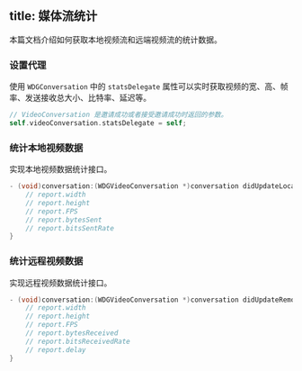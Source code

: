 title: 媒体流统计
---

本篇文档介绍如何获取本地视频流和远端视频流的统计数据。


### 设置代理

使用 `WDGConversation` 中的 `statsDelegate` 属性可以实时获取视频的宽、高、帧率、发送接收总大小、比特率、延迟等。

```objectivec
// VideoConversation 是邀请成功或者接受邀请成功时返回的参数。
self.videoConversation.statsDelegate = self;
```

### 统计本地视频数据

实现本地视频数据统计接口。

```objectivec
- (void)conversation:(WDGVideoConversation *)conversation didUpdateLocalStreamStatsReport:(WDGVideoLocalStreamStatsReport *)report {
    // report.width
    // report.height
    // report.FPS
    // report.bytesSent
    // report.bitsSentRate
}
```

### 统计远程视频数据

实现远程视频数据统计接口。

```objectivec
- (void)conversation:(WDGVideoConversation *)conversation didUpdateRemoteStreamStatsReport:(WDGVideoRemoteStreamStatsReport *)report {
    // report.width
    // report.height
    // report.FPS
    // report.bytesReceived
    // report.bitsReceivedRate
    // report.delay
}
```
